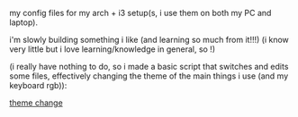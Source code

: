 my config files for my arch + i3 setup(s, i use them on both my PC and laptop).

i'm slowly building something i like (and learning so much from it!!!) (i know very little but i love learning/knowledge in general, so !)

(i really have nothing to do, so i made a basic script that switches and edits some files, effectively changing the theme of the main things i use (and my keyboard rgb)):

[theme change](https://github.com/user-attachments/assets/38080900-d7d3-4f79-a99f-0426eea61dad)
